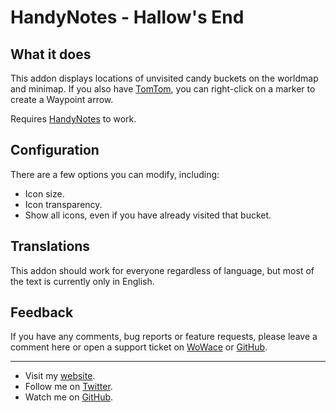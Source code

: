HandyNotes - Hallow's End
=========================


What it does
------------

This addon displays locations of unvisited candy buckets on the worldmap and minimap.
If you also have [TomTom](http://www.curse.com/addons/wow/tomtom), you can right-click on a marker to create a Waypoint arrow.

Requires [HandyNotes](http://www.curse.com/addons/wow/handynotes) to work.


Configuration
-------------

There are a few options you can modify, including:

* Icon size.
* Icon transparency.
* Show all icons, even if you have already visited that bucket.


Translations
------------

This addon should work for everyone regardless of language, but most of the text is currently only in English.


Feedback
--------

If you have any comments, bug reports or feature requests, please leave a comment here or open a support ticket on [WoWace](http://www.wowace.com/addons/handynotes_hallowsend/tickets/) or [GitHub](https://github.com/EthanCentaurai/HandyNotes_HallowsEnd/issues).


* * *


* Visit my [website](http://www.ethancentaurai.com/).
* Follow me on [Twitter](http://twitter.com/StevenBlanchard).
* Watch me on [GitHub](https://github.com/EthanCentaurai).
